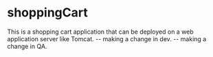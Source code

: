 # shoppingCart
This is a shopping cart application that can be deployed on a web application server like Tomcat.
-- making a change in dev.
-- making a change in QA.

